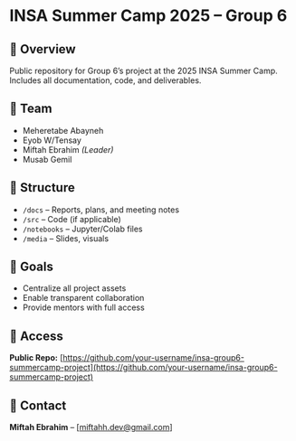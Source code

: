 # INSA Summer Camp 2025 – Group 6

## 📌 Overview
Public repository for Group 6’s project at the 2025 INSA Summer Camp. Includes all documentation, code, and deliverables.

## 👥 Team
- Meheretabe Abayneh  
- Eyob W/Tensay  
- Miftah Ebrahim *(Leader)*  
- Musab Gemil

## 📁 Structure
- `/docs` – Reports, plans, and meeting notes  
- `/src` – Code (if applicable)  
- `/notebooks` – Jupyter/Colab files  
- `/media` – Slides, visuals

## 🎯 Goals
- Centralize all project assets  
- Enable transparent collaboration  
- Provide mentors with full access

## 🔗 Access
**Public Repo:** [https://github.com/your-username/insa-group6-summercamp-project](https://github.com/your-username/insa-group6-summercamp-project)

## 📩 Contact
**Miftah Ebrahim** – [miftahh.dev@gmail.com]

